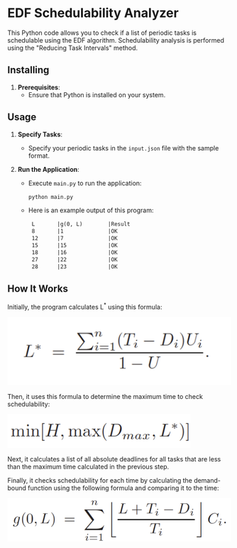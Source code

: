 # EDF Schedulability Analyzer

This Python code allows you to check if a list of periodic tasks is schedulable using the EDF algorithm.
Schedulability analysis is performed using the "Reducing Task Intervals" method.

## Installing

1. **Prerequisites**:
   - Ensure that Python is installed on your system.

## Usage

1. **Specify Tasks**:
   - Specify your periodic tasks in the `input.json` file with the sample format.

2. **Run the Application**:
   - Execute `main.py` to run the application:
     ```sh
     python main.py
     ```
   - Here is an example output of this program:
     ```
      L       |g(0, L)        |Result
      8       |1              |OK
      12      |7              |OK
      15      |15             |OK
      18      |16             |OK
      27      |22             |OK
      28      |23             |OK
     ```

## How It Works

Initially, the program calculates L<sup>*</sup> using this formula:

![L Star Formula](images/l_star_formula.png)

Then, it uses this formula to determine the maximum time to check schedulability:

![Maximum Time Formula](images/max_time_formula.png)

Next, it calculates a list of all absolute deadlines for all tasks that are less than the maximum time calculated in the previous step.

Finally, it checks schedulability for each time by calculating the demand-bound function using the following formula and comparing it to the time:

![Demand Bound Function](images/demand_bound_function.png)
